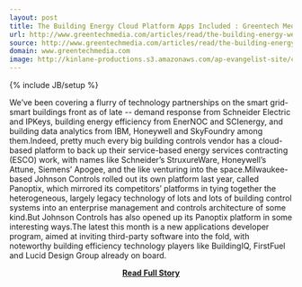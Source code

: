 ```yaml
---
layout: post
title: The Building Energy Cloud Platform Apps Included : Greentech Media
url: http://www.greentechmedia.com/articles/read/the-building-energy-web-services-platform-apps-included
source: http://www.greentechmedia.com/articles/read/the-building-energy-web-services-platform-apps-included
domain: www.greentechmedia.com
image: http://kinlane-productions.s3.amazonaws.com/ap-evangelist-site/curated/screenshots/9352_api500_com.png
---
```

{% include JB/setup %}<p>We’ve been covering a flurry of technology partnerships on the smart grid-smart buildings front as of late -- demand response from Schneider Electric and IPKeys, building energy efficiency from EnerNOC and SCIenergy, and building data analytics from IBM, Honeywell and SkyFoundry among them.Indeed, pretty much every big building controls vendor has a cloud-based platform to back up their service-based energy services contracting (ESCO) work, with names like Schneider’s StruxureWare, Honeywell’s Attune, Siemens’ Apogee, and the like venturing into the space.Milwaukee-based Johnson Controls rolled out its own platform last year, called Panoptix, which mirrored its competitors’ platforms in tying together the heterogeneous, largely legacy technology of lots and lots of building control systems into an enterprise management and controls architecture of some kind.But Johnson Controls has also opened up its Panoptix platform in some interesting ways.The latest this month is a new applications developer program, aimed at inviting third-party software into the fold, with noteworthy building efficiency technology players like BuildingIQ, FirstFuel and Lucid Design Group already on board.</p>
<center><p><a href="http://www.greentechmedia.com/articles/read/the-building-energy-web-services-platform-apps-included" style='padding:25px; font-sze:18px; font-weight: bold;'>Read Full Story</a></p></center>
